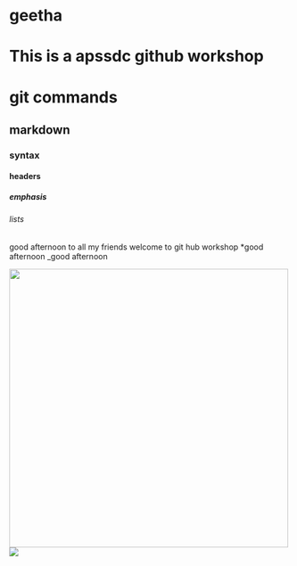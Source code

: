 # geetha
# This is a apssdc github workshop
# git commands
## markdown
### syntax
#### headers
##### emphasis
###### lists
good afternoon to all my friends welcome to git hub workshop
*good afternoon
_good afternoon

<img src="https://images.pexels.com/photos/658687/pexels-photo-658687.jpeg?cs=srgb&dl=pexels-cindy-gustafson-658687.jpg&fm=jpg" width="500" height="500">
<img src='https://hips.hearstapps.com/hmg-prod.s3.amazonaws.com/images/sunflower-1508785046.jpg'>

